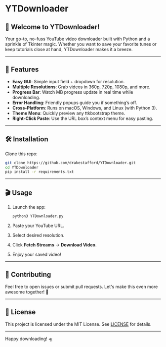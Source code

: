 # YTDownloader

## 🎉 Welcome to YTDownloader!

Your go-to, no-fuss YouTube video downloader built with Python and a sprinkle of Tkinter magic. Whether you want to save your favorite tunes or keep tutorials close at hand, YTDownloader makes it a breeze.

---

## 🚀 Features

* **Easy GUI**: Simple input field + dropdown for resolution.
* **Multiple Resolutions**: Grab videos in 360p, 720p, 1080p, and more.
* **Progress Bar**: Watch MB progress update in real time while downloading.
* **Error Handling**: Friendly popups guide you if something’s off.
* **Cross-Platform**: Runs on macOS, Windows, and Linux (with Python 3).
* **Theme Menu**: Quickly preview any ttkbootstrap theme.
* **Right-Click Paste**: Use the URL box’s context menu for easy pasting.

---

## 🛠️ Installation

Clone this repo:

   ```bash
   git clone https://github.com/drakestafford/YTDownloader.git
   cd YTDownloader
   pip install -r requirements.txt
   ```
---

## 🎬 Usage

1. Launch the app:

   ```bash
   python3 YTDownloader.py
   ```
2. Paste your YouTube URL.
3. Select desired resolution.
4. Click **Fetch Streams** → **Download Video**.
5. Enjoy your saved video!

---

## 🤝 Contributing

Feel free to open issues or submit pull requests. Let's make this even more awesome together! 🚀

---

## 📄 License

This project is licensed under the MIT License. See [LICENSE](LICENSE) for details.

---

Happy downloading! 🛸
